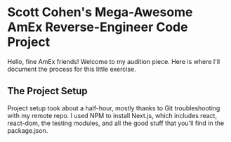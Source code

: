 # Scott Cohen's Mega-Awesome AmEx Reverse-Engineer Code Project

Hello, fine AmEx friends! Welcome to my audition piece. Here is where I'll document the process for this little exercise.

## The Project Setup

Project setup took about a half-hour, mostly thanks to Git troubleshooting with my remote repo. I used NPM to install Next.js, which includes react, react-dom, the testing modules, and all the good stuff that you'll find in the package.json. 